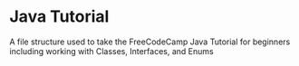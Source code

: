 # Java Tutorial
A file structure used to take the FreeCodeCamp Java Tutorial for beginners including working with Classes, Interfaces, and Enums
